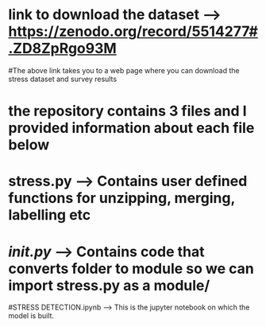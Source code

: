 # link to download the dataset -->  https://zenodo.org/record/5514277#.ZD8ZpRgo93M

#The above link takes you to  a web page where you can download the stress dataset and survey results

# the repository contains 3 files and I provided information about each file below

# stress.py --> Contains user defined functions for unzipping, merging, labelling etc

# _init.py_ --> Contains code that converts folder to module so we can import stress.py as a module/

#STRESS DETECTION.ipynb --> This is the jupyter notebook on which the model is built.

